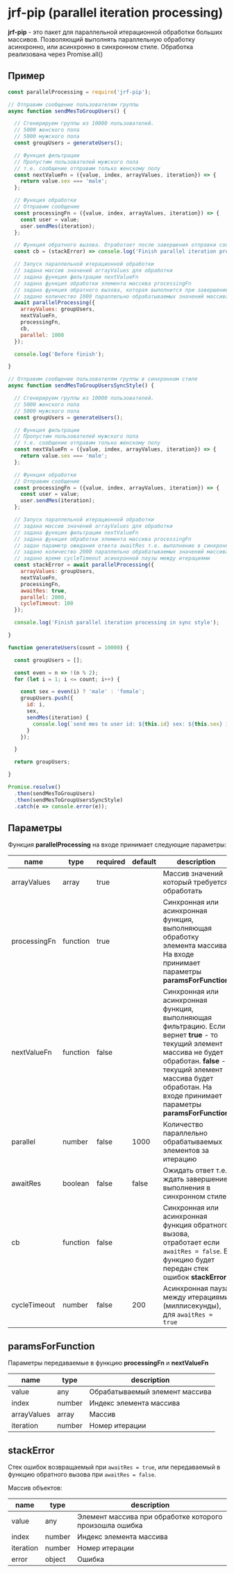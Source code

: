 # jrf-pip (parallel iteration processing)

**jrf-pip** - это пакет для параллельной итерационной обработки больших массивов.
Позволяющий выполнять параллельную обработку асинхронно, 
или асинхронно в синхронном стиле. Обработка реализована через Promise.all()

## Пример

```js
const parallelProcessing = require('jrf-pip');

// Отправим сообщение пользователям группы
async function sendMesToGroupUsers() {

  // Сгенерируем группы из 10000 пользователей.
  // 5000 женского пола
  // 5000 мужского пола
  const groupUsers = generateUsers();

  // Функция фильтрации
  // Пропустим пользователей мужского пола
  // т.е. сообщение отправим только женскому полу
  const nextValueFn = ({value, index, arrayValues, iteration}) => {
    return value.sex === 'male';
  };

  // Функция обработки
  // Отправим сообщение
  const processingFn = ({value, index, arrayValues, iteration}) => {
    const user = value;
    user.sendMes(iteration);
  };

  // Функция обратного вызова. Отработает после завершения отправки сообщения.
  const cb = (stackError) => console.log('Finish parallel iteration processing');

  // Запуск параллельной итерационной обработки
  // задана массив значений arrayValues для обработки
  // задана функция фильтрации nextValueFn
  // задана функция обработки элемента массива processingFn
  // задана функция обратного вызова, которая выполнится при завершении параллельной обработки
  // задано количество 1000 параллельно обрабатываемых значений массива через Promise.all()
  await parallelProcessing({
    arrayValues: groupUsers,
    nextValueFn,
    processingFn,
    cb,
    parallel: 1000
  });

  console.log('Before finish');

}

// Отправим сообщение пользователям группы в синхронном стиле
async function sendMesToGroupUsersSyncStyle() {

  // Сгенерируем группы из 10000 пользователей.
  // 5000 женского пола
  // 5000 мужского пола
  const groupUsers = generateUsers();

  // Функция фильтрации
  // Пропустим пользователей мужского пола
  // т.е. сообщение отправим только женскому полу
  const nextValueFn = ({value, index, arrayValues, iteration}) => {
    return value.sex === 'male';
  };

  // Функция обработки
  // Отправим сообщение
  const processingFn = ({value, index, arrayValues, iteration}) => {
    const user = value;
    user.sendMes(iteration);
  };

  // Запуск параллельной итерационной обработки
  // задана массив значений arrayValues для обработки
  // задана функция фильтрации nextValueFn
  // задана функция обработки элемента массива processingFn
  // задан параметр ожидания ответа awaitRes т.е. выполнение в синхронном стиле
  // задано количество 2000 параллельно обрабатываемых значений массива через Promise.all()
  // задано время cycleTimeout асинхронной паузы между итерациями
  const stackError = await parallelProcessing({
    arrayValues: groupUsers,
    nextValueFn,
    processingFn,
    awaitRes: true,
    parallel: 2000,
    cycleTimeout: 100
  });

  console.log('Finish parallel iteration processing in sync style');

}

function generateUsers(count = 10000) {

  const groupUsers = [];

  const even = n => !(n % 2);
  for (let i = 1; i <= count; i++) {

    const sex = even(i) ? 'male' : 'female';
    groupUsers.push({
      id: i,
      sex,
      sendMes(iteration) {
        console.log(`send mes to user id: ${this.id} sex: ${this.sex} iteration: ${iteration}`);
      }
    });

  }

  return groupUsers;

}

Promise.resolve()
  .then(sendMesToGroupUsers)
  .then(sendMesToGroupUsersSyncStyle)
  .catch(e => console.error(e));
```

## Параметры

Функция **parallelProcessing** на входе принимает следующие параметры:

| name | type | required | default | description |
| --- | --- | --- | --- | --- |
| arrayValues | array | true | | Массив значений который требуется обработать |
| processingFn | function | true | | Синхронная или асинхронная функция, выполняющая обработку элемента массива. На входе принимает параметры **paramsForFunction** |
| nextValueFn | function | false | | Синхронная или асинхронная функция, выполняющая фильтрацию. Если вернет **true** - то текущий элемент массива не будет обработан. **false** - текущий элемент массива будет обработан. На входе принимает параметры **paramsForFunction** |
| parallel | number | false | 1000 | Количество параллельно обрабатываемых элементов за итерацию |
| awaitRes | boolean | false | false | Ожидать ответ т.е. ждать завершение выполнения в синхронном стиле |
| cb | function | false | | Синхронная или асинхронная функция обратного вызова, отработает если `awaitRes = false`. В функцию будет передан стек ошибок **stackError** |
| cycleTimeout | number | false | 200 | Асинхронная пауза между итерациями (миллисекунды), для `awaitRes = true` |

## paramsForFunction

Параметры передаваемые в функцию **processingFn** и **nextValueFn**

| name | type | description |
| --- | --- | --- |
| value | any | Обрабатываемый элемент массива |
| index | number | Индекс элемента массива |
| arrayValues | array | Массив |
| iteration | number | Номер итерации |

## stackError

Стек ошибок возвращаемый при `awaitRes = true`, или передаваемый в функцию
обратного вызова при `awaitRes = false`. 

Массив объектов:

| name | type | description |
| --- | --- | --- |
| value | any | Элемент массива при обработке которого произошла ошибка |
| index | number | Индекс элемента массива |
| iteration | number | Номер итерации |
| error | object | Ошибка |